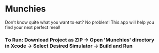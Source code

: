 # Munchies
Don't know quite what you want to eat? No problem! This app will help you find your next perfect meal!

### To Run: Download Project as ZIP -> Open 'Munchies' directory in Xcode -> Select Desired Simulator -> Build and Run
